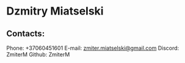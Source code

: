 # Dzmitry Miatselski

## Contacts:

Phone: +37060451601
E-mail: zmiter.miatselski@gmail.com
Discord: ZmiterM
Github: ZmiterM
